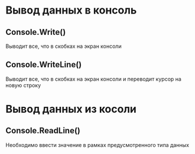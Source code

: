 # Вывод данных в консоль

## Console.Write()
Выводит все, что в скобках на экран консоли

## Console.WriteLine()

Выводит все, что в скобках на экран консоли и переводит курсор на новую строку

# Вывод данных из косоли

## Console.ReadLine()

Необходимо ввести значение в рамках предусмотренного типа данных



